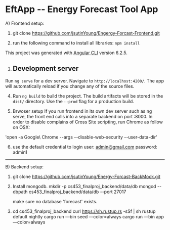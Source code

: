 # EftApp -- Energy Forecast Tool App

A) Frontend setup:

  1) git clone https://github.com/jsutinYoung/Engergy-Forcast-Frontend.git

  2) run the following command to install all libraries:
  `npm install`

  This project was generated with [Angular CLI](https://github.com/angular/angular-cli) version 6.2.5.

  3) ## Development server

  Run `ng serve` for a dev server. Navigate to `http://localhost:4200/`. The app will automatically reload if you change any of the source files.

  4) Run `ng build` to build the project. The build artifacts will be stored in the `dist/` directory. Use the `--prod` flag for a production build.


  5) Brwoser setup
  If you run frontend in its own dev server such as ng serve, the front end calls into a separate backend on port :8000.
  In order to disable complains of Cross Site scripting, run Chrome as follow on OSX:

  'open -a Google\ Chrome --args --disable-web-security --user-data-dir'

  6) use the default credential to login
    user: admin@gmail.com
    password: admin1
---------------------------------------------------------------------------------------------------------------

B) Backend setup:

 1) git clone https://github.com/jsutinYoung/Energy-Forcast-BackMock.git

 2) Install mongodb.
    mkdir -p cs453_finalproj_backend/data/db 
    mongod --dbpath cs453_finalproj_backend/data/db --port 27017

    make sure no database 'forecast' exists.

 3) cd cs453_finalproj_backend
    curl https://sh.rustup.rs -sSf | sh
    rustup default nightly
    cargo run —bin seed —color=always
    cargo run —bin app —color=always









